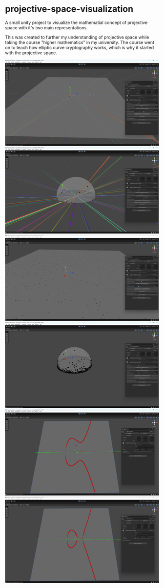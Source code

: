 # projective-space-visualization
A small unity project to visualize the mathematial concept of projective space with it's two main representations.  
  
This was created to further my understanding of projective space while taking the course "higher mathematics" in my university. The course went on to teach how elliptic curve cryptography works, which is why it started with the projective space.  

![Vizualizer showing the plane with lines](./doc_pics/Viz_plane.png)
![Vizualizer showing the bowl with lines](doc_pics/Viz_bowl_lines.png)
![Vizualizer showing the bowl without lines](doc_pics/Viz_plane_points.png)
![Vizualizer showing the bowl without lines](doc_pics/Viz_bowl_points.png)
![Elliptic curve one](doc_pics/Curve_one.png)
![Elliptic curve two](doc_pics/Curve_two.png)

